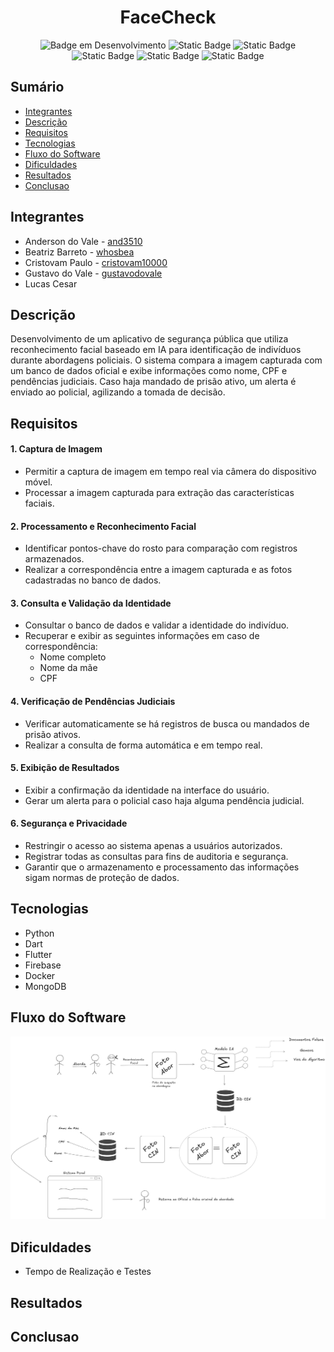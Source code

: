 <h1 align="center"> FaceCheck </h1>

<div align="center">

![Badge em Desenvolvimento](http://img.shields.io/static/v1?label=STATUS&message=EM%20DESENVOLVIMENTO&color=GREEN&style=for-the-badge)
![Static Badge](https://img.shields.io/badge/Flutter-blue?style=for-the-badge&logo=flutter)
![Static Badge](https://img.shields.io/badge/python-gray?style=for-the-badge&logo=python&logoColor=yellow)
![Static Badge](https://img.shields.io/badge/Mongodb-darkgreen?style=for-the-badge&logo=mongoDB&logoColor=yellow)
![Static Badge](https://img.shields.io/badge/docker-blue?style=for-the-badge&logo=docker&logoColor=white)
![Static Badge](https://img.shields.io/badge/firebase-red?style=for-the-badge&logo=firebase&logoColor=yellow)




  
</div>

## Sumário

* [Integrantes](#integrantes)
* [Descrição](#descrição)
* [Requisitos](#requisitos)
* [Tecnologias](#tecnologias)
* [Fluxo do Software](#fluxo-do-software)
* [Dificuldades](#dificuldades)
* [Resultados](#resultados)
* [Conclusao](#conclusao)


## Integrantes

- Anderson do Vale - [and3510](https://github.com/and3510) 
- Beatriz Barreto - [whosbea](https://github.com/whosbea)
- Cristovam Paulo - [cristovam10000](https://github.com/cristovam10000)
- Gustavo do Vale - [gustavodovale](https://github.com/gustavodovale)
- Lucas Cesar


## Descrição

Desenvolvimento de um aplicativo de segurança pública que utiliza reconhecimento facial baseado em IA para identificação de indivíduos durante abordagens policiais. O sistema compara a imagem capturada com um banco de dados oficial e exibe informações como nome, CPF e pendências judiciais. Caso haja mandado de prisão ativo, um alerta é enviado ao policial, agilizando a tomada de decisão.

## Requisitos


#### **1. Captura de Imagem**  
- Permitir a captura de imagem em tempo real via câmera do dispositivo móvel.  
- Processar a imagem capturada para extração das características faciais.  

#### **2. Processamento e Reconhecimento Facial**  
- Identificar pontos-chave do rosto para comparação com registros armazenados.  
- Realizar a correspondência entre a imagem capturada e as fotos cadastradas no banco de dados.  

#### **3. Consulta e Validação da Identidade**  
- Consultar o banco de dados e validar a identidade do indivíduo.  
- Recuperar e exibir as seguintes informações em caso de correspondência:  
  - Nome completo  
  - Nome da mãe  
  - CPF  

#### **4. Verificação de Pendências Judiciais**  
- Verificar automaticamente se há registros de busca ou mandados de prisão ativos.  
- Realizar a consulta de forma automática e em tempo real.  

#### **5. Exibição de Resultados**  
- Exibir a confirmação da identidade na interface do usuário.  
- Gerar um alerta para o policial caso haja alguma pendência judicial.  

#### **6. Segurança e Privacidade**  
- Restringir o acesso ao sistema apenas a usuários autorizados.  
- Registrar todas as consultas para fins de auditoria e segurança.  
- Garantir que o armazenamento e processamento das informações sigam normas de proteção de dados.  



## Tecnologias

- Python
- Dart
- Flutter
- Firebase
- Docker
- MongoDB


## Fluxo do Software

<div align="center"> 

![alt text](images/fluxo.png)

</div>

## Dificuldades

- Tempo de Realização e Testes


## Resultados


## Conclusao

